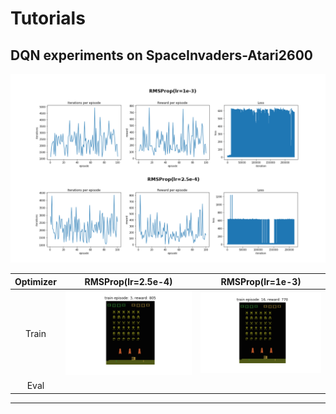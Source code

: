 # Tutorials

## DQN experiments on SpaceInvaders-Atari2600
![rmsprop_plots](./results/rmsprop_plots.png)

| Optimizer | RMSProp(lr=2.5e-4) | RMSProp(lr=1e-3) |
| :---: | :---: | :---: |
| Train | ![rmsprop_lr_25e-5_train_episode_3](./results/rmsprop_lr_25e-5_train_episode_3_reward_805.gif) | ![rmsprop_lr_1e-3_train_episode_16](./results/rmsprop_lr_1e-3_train_episode_16_reward_770.gif) |
| Eval |  |  |
___

